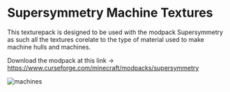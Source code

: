# Supersymmetry Machine Textures
This texturepack is designed to be used with the modpack Supersymmetry as such all the textures corelate to the type of material used to make machine hulls and machines.

Download the modpack at this link -> https://www.curseforge.com/minecraft/modpacks/supersymmetry

![machines](https://github.com/jude123412/Supersymmetry-Machine-Casing-Textures/assets/104434396/59c7a8ea-7411-493b-8c70-4cdcd50a2a66)

